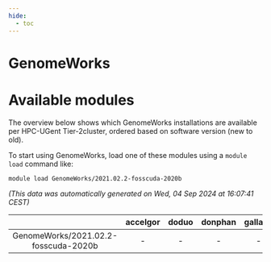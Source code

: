 ```yaml
---
hide:
  - toc
---
```


GenomeWorks
===========

# Available modules


The overview below shows which GenomeWorks installations are available per HPC-UGent Tier-2cluster, ordered based on software version (new to old).

To start using GenomeWorks, load one of these modules using a `module load` command like:

```shell
module load GenomeWorks/2021.02.2-fosscuda-2020b
```

*(This data was automatically generated on Wed, 04 Sep 2024 at 16:07:41 CEST)*  

| |accelgor|doduo|donphan|gallade|joltik|shinx|skitty|
| :---: | :---: | :---: | :---: | :---: | :---: | :---: | :---: |
|GenomeWorks/2021.02.2-fosscuda-2020b|-|-|-|-|x|-|-|
